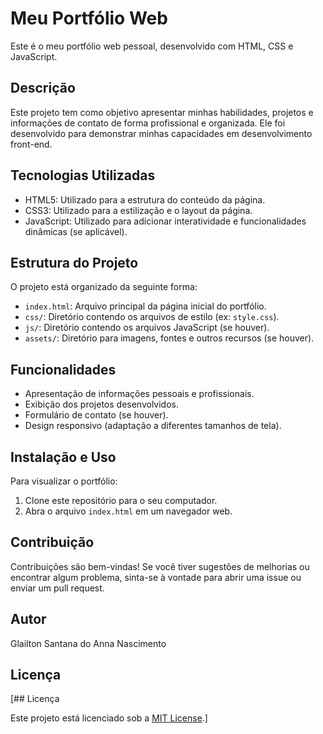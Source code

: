 # Meu Portfólio Web

Este é o meu portfólio web pessoal, desenvolvido com HTML, CSS e JavaScript.

## Descrição

Este projeto tem como objetivo apresentar minhas habilidades, projetos e informações de contato de forma profissional e organizada. Ele foi desenvolvido para demonstrar minhas capacidades em desenvolvimento front-end.

## Tecnologias Utilizadas

* HTML5: Utilizado para a estrutura do conteúdo da página.
* CSS3: Utilizado para a estilização e o layout da página.
* JavaScript: Utilizado para adicionar interatividade e funcionalidades dinâmicas (se aplicável).

## Estrutura do Projeto

O projeto está organizado da seguinte forma:

* `index.html`: Arquivo principal da página inicial do portfólio.
* `css/`: Diretório contendo os arquivos de estilo (ex: `style.css`).
* `js/`: Diretório contendo os arquivos JavaScript (se houver).
* `assets/`: Diretório para imagens, fontes e outros recursos (se houver).

## Funcionalidades

* Apresentação de informações pessoais e profissionais.
* Exibição dos projetos desenvolvidos.
* Formulário de contato (se houver).
* Design responsivo (adaptação a diferentes tamanhos de tela).

## Instalação e Uso

Para visualizar o portfólio:

1.  Clone este repositório para o seu computador.
2.  Abra o arquivo `index.html` em um navegador web.

## Contribuição

Contribuições são bem-vindas! Se você tiver sugestões de melhorias ou encontrar algum problema, sinta-se à vontade para abrir uma issue ou enviar um pull request.

## Autor

Glailton Santana do Anna Nascimento

## Licença

[## Licença

Este projeto está licenciado sob a [MIT License](https://opensource.org/licenses/MIT).]